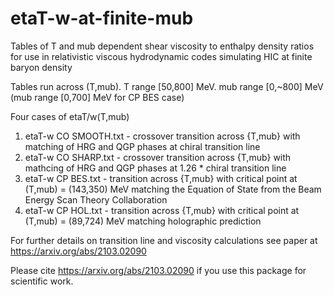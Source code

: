 # etaT-w-at-finite-mub
Tables of T and mub dependent shear viscosity to enthalpy density ratios for use in relativistic viscous hydrodynamic codes simulating HIC at finite baryon density

Tables run across (T,mub). T range [50,800] MeV. mub range [0,~800] MeV (mub range [0,700] MeV for CP BES case)

Four cases of etaT/w(T,mub)  
1. etaT-w CO SMOOTH.txt - crossover transition across {T,mub} with matching of HRG and QGP phases at chiral transition line 
2. etaT-w CO SHARP.txt - crossover transition across {T,mub} with mathcing of HRG and QGP phases at 1.26 * chiral transition line 
3. etaT-w CP BES.txt - transition across {T,mub} with critical point at (T,mub) = (143,350) MeV matching the Equation of State from the Beam Energy Scan Theory Collaboration
4. etaT-w CP HOL.txt - transition across {T,mub} with critical point at (T,mub) = (89,724) MeV matching holographic prediction

For further details on transition line and viscosity calculations see paper at https://arxiv.org/abs/2103.02090

Please cite https://arxiv.org/abs/2103.02090 if you use this package for scientific work.
